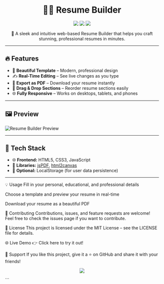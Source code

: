 <h1 align="center">
  📄✨ Resume Builder
</h1>

<p align="center">
  <img src="https://img.shields.io/badge/Status-Active-brightgreen?style=flat-square" />
  <img src="https://img.shields.io/badge/Made%20With-HTML%2C%20CSS%2C%20JS-blue?style=flat-square" />
<!--   <img src="https://img.shields.io/liscence/github.com/M-ZohaibAli/ResumeBuilder/?style=flat-square" /> -->
  <img src="https://img.shields.io/badge/Contributions-Welcome-orange?style=flat-square" />
</p>

<p align="center">
  🚀 A sleek and intuitive web-based Resume Builder that helps you craft stunning, professional resumes in minutes.
</p>

---

## 🔥 Features

- 🎨 **Beautiful Template** –  Modern, professional design
- ✍️ **Real-Time Editing** – See live changes as you type
- 💾 **Export as PDF** – Download your resume instantly
- 🧩 **Drag & Drop Sections** – Reorder resume sections easily
- 🌐 **Fully Responsive** – Works on desktops, tablets, and phones

---

## 🖼️ Preview

![Resume Builder Preview](https://yourimageurl.com/demo-preview.png)

---

## 🚧 Tech Stack

- 🌐 **Frontend:** HTML5, CSS3, JavaScript
- 🎯 **Libraries:** [jsPDF](https://github.com/parallax/jsPDF), [html2canvas](https://html2canvas.hertzen.com/)
- 🧪 **Optional:**  LocalStorage (for user data persistence)

---

💡 Usage
Fill in your personal, educational, and professional details

Choose a template and preview your resume in real-time

Download your resume as a beautiful PDF

🤝 Contributing
Contributions, issues, and feature requests are welcome!
Feel free to check the issues page if you want to contribute.

📃 License
This project is licensed under the MIT License – see the LICENSE file for details.

🌐 Live Demo
👉 Click here to try it out!

🙌 Support
If you like this project, give it a ⭐ on GitHub and share it with your friends!

<p align="center"> <img src="https://img.shields.io/github/stars/m-zohaibali/resume-builder?style=social" /> </p> ```
